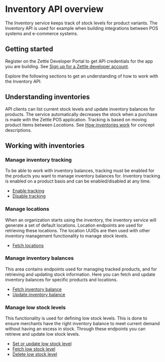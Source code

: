 Inventory API overview
=====
The Inventory service keeps track of stock levels for product variants. The Inventory API is used for example when building integrations between POS systems and e-commerce systems.

## Getting started
Register on the Zettle Developer Portal to get API credentials for the app you are building. See [Sign up for a Zettle developer account](../get-started/user-guides/sign-up-for-a-developer-account.md). 

Explore the following sections to get an understanding of how to work with the Inventory API.

## Understanding inventories
API clients can list current stock levels and update inventory balances for products. The service automatically decreases the stock when a purchase is made with the Zettle POS application. Tracking is based on moving product items between *Locations*. See [How inventories work](concepts/how-inventories-work.md) for concept descriptions.

## Working with inventories

### Manage inventory tracking
To be able to work with inventory balances, tracking must be enabled for the products you want to manage inventory balances for. Inventory tracking is enabled on a product basis and can be enabled/disabled at any time.
* [Enable tracking](user-guides/manage-inventory-tracking/enable-tracking.md)
* [Disable tracking](user-guides/manage-inventory-tracking/disable-tracking.md)

### Manage locations
When an organization starts using the inventory, the inventory service will generate a set of default locations. Location endpoints are used for retrieving these locations. The location UUIDs are then used with other inventory management functionality to manage stock levels.
* [Fetch locations](user-guides/manage-locations/fetch-inventory-locations.md)

### Manage inventory balances
This area contains endpoints used for managing tracked products, and for retrieving and updating stock information. Here you can fetch and update inventory balances for specific products and locations.
* [Fetch inventory balance](user-guides/manage-inventory-balances/fetch-inventory-balance.md)
* [Update inventory balance](user-guides/manage-inventory-balances/update-inventory-balance.md)

### Manage low stock levels
This functionality is used for defining low stock levels. This is done to ensure merchants have the right inventory balance to meet current demand without having an excess in stock. Through these endpoints you can retrieve and update low stock levels.
* [Set or update low stock level](user-guides/manage-low-stock-levels/set-low-stock-level.md)
* [Fetch low stock level](user-guides/manage-low-stock-levels/fetch-low-stock-level.md)
* [Delete low stock level](user-guides/manage-low-stock-levels/delete-low-stock-level.md)

